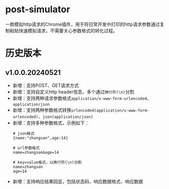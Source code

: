 # post-simulator
一款模拟http请求的Chrome插件，用于将日常开发中打印的http请求参数通过复制粘贴快速模拟请求，不需要关心参数格式的转化过程。

# 历史版本

## v1.0.0.20240521

- 新增：支持POST、GET请求方式
- 新增：支持自定义http header信息，多个通过`换行符(\n)`分割
- 新增：支持两种请求参数格式`application/x-www-form-urlencoded`、`application/json`
- 新增：支持两种参数格式转换`urlencoded(application/x-www-form-urlencoded)`、`json(application/json)`
- 新增：支持多种参数格式，示例如下：
  ```
  # json格式
  {name:"zhangsan",age:14}

  # url参数格式
  name=zhangsan&age=14

  # key=value格式，以换行符(\n)分割
  name=zhangsan
  age=14
  ```
- 新增：支持响应结果回显，包括状态码、响应数据格式、响应数据
